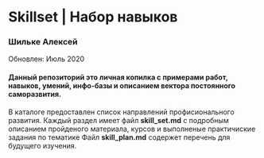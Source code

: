 # Skillset | Набор навыков
<h3>Шильке Алексей</h3>
Обновлен: Июль 2020

<h4>Данный репозиторий это личная копилка с примерами работ, навыков, умений, инфо-базы и описанием вектора постоянного саморазвития.</h4> 

В каталоге предоставлен список направлений профисионального развития. 
Каждый раздел имеет файл <b>skill_set.md</b> с подробным описанием пройденого материала, курсов и выполненые практичиские задания по тематике
Файл <b>skill_plan.md</b> содержет перечень для будущего изучения. 
